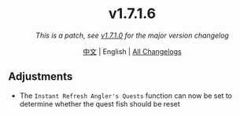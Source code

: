 ﻿<h1 align="center">v1.7.1.6</h1>

<div align="center">

*This is a patch, see [v1.7.1.0](v1.7.1.0.md) for the major version changelog*

[中文](../zh/v1.7.1.6.md) | English | [All Changelogs](../../ChangeLog-en.md)

</div>

## Adjustments

- The `Instant Refresh Angler's Quests` function can now be set to determine whether the quest fish should be reset